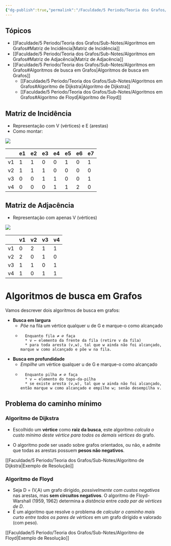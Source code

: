 ```yaml
---
{"dg-publish":true,"permalink":"/Faculdade/5 Periodo/Teoria dos Grafos/Sub-Notes/Algoritmos em Grafos/","created":"2024-12-26T10:28:40.204-03:00"}
---
```



## Tópicos
- [[Faculdade/5 Periodo/Teoria dos Grafos/Sub-Notes/Algoritmos em Grafos#Matriz de Incidência\|Matriz de Incidência]]
- [[Faculdade/5 Periodo/Teoria dos Grafos/Sub-Notes/Algoritmos em Grafos#Matriz de Adjacência\|Matriz de Adjacência]]
- [[Faculdade/5 Periodo/Teoria dos Grafos/Sub-Notes/Algoritmos em Grafos#Algoritmos de busca em Grafos\|Algoritmos de busca em Grafos]]
	- [[Faculdade/5 Periodo/Teoria dos Grafos/Sub-Notes/Algoritmos em Grafos#Algoritmo de Dijkstra\|Algoritmo de Dijkstra]]
	- [[Faculdade/5 Periodo/Teoria dos Grafos/Sub-Notes/Algoritmos em Grafos#Algoritmo de Floyd\|Algoritmo de Floyd]]

## Matriz de Incidência

- Representação com V (vértices) e E (arestas)
- Como montar:

![](https://i.imgur.com/unxNtlI.png)

|     | e1  | e2  | e3  | e4  | e5  | e6  | e7  |
| --- | --- | --- | --- | --- | --- | --- | --- |
| v1  | 1   | 1   | 0   | 0   | 1   | 0   | 1   |
| v2  | 1   | 1   | 1   | 0   | 0   | 0   | 0   |
| v3  | 0   | 0   | 1   | 1   | 0   | 0   | 1   |
| v4  | 0   | 0   | 0   | 1   | 1   | 2   | 0   | 

## Matriz de Adjacência

- Representação com apenas V (vértices) 

![](https://i.imgur.com/unxNtlI.png)

|     | v1  | v2  | v3  | v4  |
| --- | --- | --- | --- | --- |
| v1  | 0   | 2   | 1   | 1   |
| v2  | 2   | 0   | 1   | 0   |
| v3  | 1   | 1   | 0   | 1   |
| v4  | 1   | 0   | 1   | 1   |

# Algoritmos de busca em Grafos
Vamos descrever dois algoritmos de busca em grafos:
- **Busca em largura**
	- *Põe* na fila um vértice qualquer u de G e marque-o como alcançado
	- ```portugol
		Enquanto fila ≠ ∅ faça
		* v ← elemento da frente da fila (retire v da fila)
		* para toda aresta (v,w), tal que w ainda não foi alcançado, marque w como alcançado e põe w na fila.

- **Busca em profundidade**
	- *Empilhe* um vértice qualquer u de G e marque-o como alcançado
	- ```portugol
		Enquanto pilha ≠ ∅ faça
		* v ← elemento do topo-da-pilha
		* se existe aresta (v,w), tal que w ainda não foi alcançado, então marque w como alcançado e empilhe w; senão desempilha v.

## Problema do caminho mínimo
### Algoritmo de Dijkstra

- Escolhido um **vértice** como **raiz da busca**, este algoritmo *calcula o custo mínimo deste vértice para todos os demais vértices* do grafo.

- O algoritmo pode ser usado sobre grafos orientados, ou não, e admite que todas as arestas possuem **pesos não negativos**.

[[Faculdade/5 Periodo/Teoria dos Grafos/Sub-Notes/Algoritmo de Dijkstra\|Exemplo de Resolução]]

### Algoritmo de Floyd
- Seja D = (V,A) um grafo dirigido, *possivelmente com custos negativos* nas arestas, mas **sem circuitos negativos**. O algoritmo de Floyd-Warshall (1959, 1962) determina a *distância* entre *cada par de vértices de D*.
- É um algoritmo que resolve o problema de *calcular o caminho mais curto entre todos os pares de vértices* em um grafo dirigido e valorado (com peso).

[[Faculdade/5 Periodo/Teoria dos Grafos/Sub-Notes/Algoritmo de Floyd\|Exemplo de Resolução]]